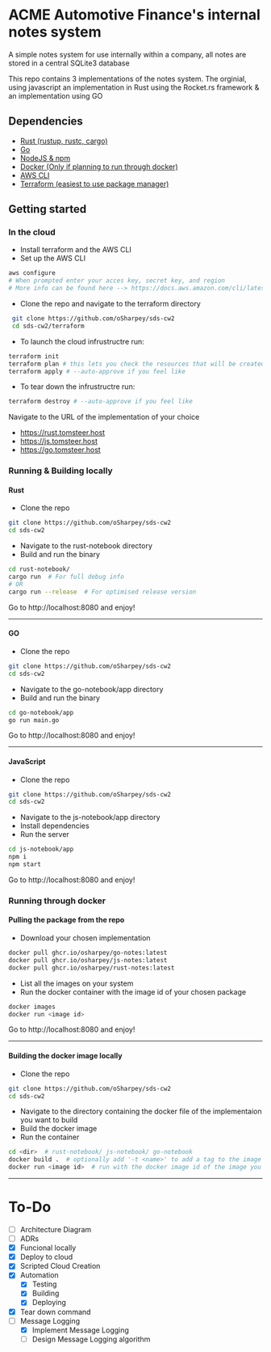 # ACME Automotive Finance's internal notes system

A simple notes system for use internally within a company, all notes are stored in a central SQLite3 database


This repo contains 3 implementations of the notes system. The orginial, using javascript an implementation in Rust using the Rocket.rs framework & an implementation using GO

## Dependencies
- [Rust (rustup, rustc, cargo)](https://www.rust-lang.org/tools/install)
- [Go](https://go.dev/learn/)
- [NodeJS & npm](https://nodejs.org/en/)
- [Docker (Only if planning to run through docker)](https://www.docker.com/)
- [AWS CLI](https://docs.aws.amazon.com/cli/latest/userguide/getting-started-install.html)
- [Terraform (easiest to use package manager)](https://developer.hashicorp.com/terraform/tutorials/aws-get-started/install-cli)


## Getting started

### In the cloud
- Install terraform and the AWS CLI
- Set up the AWS CLI
```bash
aws configure
# When prompted enter your acces key, secret key, and region
# More info can be found here --> https://docs.aws.amazon.com/cli/latest/reference/configure/
```

- Clone the repo and navigate to the terraform directory
```bash
 git clone https://github.com/oSharpey/sds-cw2
 cd sds-cw2/terraform
```

- To launch the cloud infrustructre run:
```bash
terraform init
terraform plan # this lets you check the resources that will be created
terraform apply # --auto-approve if you feel like
```

- To tear down the infrustructre run:
```bash
terraform destroy # --auto-approve if you feel like
```

Navigate to the URL of the implementation of your choice
- https://rust.tomsteer.host
- https://js.tomsteer.host
- https://go.tomsteer.host


### Running & Building locally
#### Rust
- Clone the repo
``` bash
git clone https://github.com/oSharpey/sds-cw2
cd sds-cw2
```

- Navigate to the rust-notebook directory
- Build and run the binary
``` bash
cd rust-notebook/
cargo run  # For full debug info
# OR
cargo run --release  # For optimised release version
```
Go to http://localhost:8080 and enjoy!

---
#### GO
- Clone the repo
``` bash
git clone https://github.com/oSharpey/sds-cw2
cd sds-cw2
```
- Navigate to the go-notebook/app directory
- Build and run the binary
``` bash
cd go-notebook/app
go run main.go
```
Go to http://localhost:8080 and enjoy!

---

#### JavaScript
- Clone the repo
``` bash
git clone https://github.com/oSharpey/sds-cw2
cd sds-cw2
```
- Navigate to the js-notebook/app directory
- Install dependencies
- Run the server
``` bash
cd js-notebook/app
npm i
npm start
```
Go to http://localhost:8080 and enjoy!

### Running through docker
#### Pulling the package from the repo
- Download your chosen implementation
``` bash
docker pull ghcr.io/osharpey/go-notes:latest
docker pull ghcr.io/osharpey/js-notes:latest
docker pull ghcr.io/osharpey/rust-notes:latest
```
- List all the images on your system
- Run the docker container with the image id of your chosen package

``` bash
docker images
docker run <image id>
```
Go to http://localhost:8080 and enjoy!

---

#### Building the docker image locally
- Clone the repo
``` bash
git clone https://github.com/oSharpey/sds-cw2
cd sds-cw2
```
- Navigate to the directory containing the docker file of the implementaion you want to build
- Build the docker image
- Run the container

``` bash
cd <dir>  # rust-notebook/ js-notebook/ go-notebook
docker build .  # optionally add '-t <name>' to add a tag to the image
docker run <image id>  # run with the docker image id of the image you just built
```

---
# To-Do
- [ ] Architecture Diagram
- [ ] ADRs
- [x] Funcional locally
- [x] Deploy to cloud
- [x] Scripted Cloud Creation
- [x] Automation
  - [x] Testing
  - [x] Building
  - [x] Deploying
- [x] Tear down command
- [ ] Message Logging
  - [x] Implement Message Logging
  - [ ] Design Message Logging algorithm 
